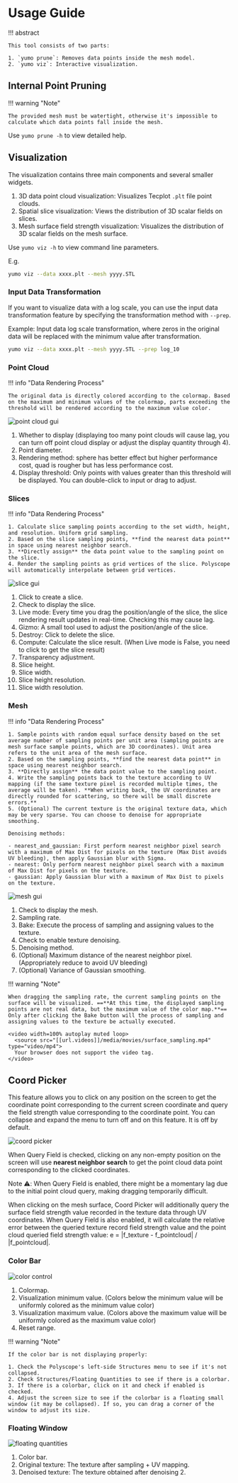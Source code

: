 # Usage Guide

!!! abstract

    This tool consists of two parts:

    1. `yumo prune`: Removes data points inside the mesh model.
    2. `yumo viz`: Interactive visualization.

## Internal Point Pruning

!!! warning "Note"

    The provided mesh must be watertight, otherwise it's impossible to calculate which data points fall inside the mesh.

Use `yumo prune -h` to view detailed help.

## Visualization

The visualization contains three main components and several smaller widgets.

1. 3D data point cloud visualization: Visualizes Tecplot `.plt` file point clouds.
2. Spatial slice visualization: Views the distribution of 3D scalar fields on slices.
3. Mesh surface field strength visualization: Visualizes the distribution of 3D scalar fields on the mesh surface.

Use `yumo viz -h` to view command line parameters.

E.g.

```bash
yumo viz --data xxxx.plt --mesh yyyy.STL
```

### Input Data Transformation

If you want to visualize data with a log scale, you can use the input data transformation feature by specifying the transformation method with `--prep`.

Example: Input data log scale transformation, where zeros in the original data will be replaced with the minimum value after transformation.

```bash
yumo viz --data xxxx.plt --mesh yyyy.STL --prep log_10
```

### Point Cloud

!!! info "Data Rendering Process"

    The original data is directly colored according to the colormap. Based on the maximum and minimum values of the colormap, parts exceeding the threshold will be rendered according to the maximum value color.

![point cloud gui]([[url.prefix]]/media/points.jpg)

1. Whether to display (displaying too many point clouds will cause lag, you can turn off point cloud display or adjust the display quantity through 4).
2. Point diameter.
3. Rendering method: sphere has better effect but higher performance cost, quad is rougher but has less performance cost.
4. Display threshold: Only points with values greater than this threshold will be displayed. You can double-click to input or drag to adjust.

### Slices

!!! info "Data Rendering Process"

    1. Calculate slice sampling points according to the set width, height, and resolution. Uniform grid sampling.
    2. Based on the slice sampling points, **find the nearest data point** in space using nearest neighbor search.
    3. **Directly assign** the data point value to the sampling point on the slice.
    4. Render the sampling points as grid vertices of the slice. Polyscope will automatically interpolate between grid vertices.

![slice gui]([[url.prefix]]/media/slice.jpg)

1. Click to create a slice.
2. Check to display the slice.
3. Live mode: Every time you drag the position/angle of the slice, the slice rendering result updates in real-time. Checking this may cause lag.
4. Gizmo: A small tool used to adjust the position/angle of the slice.
5. Destroy: Click to delete the slice.
6. Compute: Calculate the slice result. (When Live mode is False, you need to click to get the slice result)
7. Transparency adjustment.
8. Slice height.
9. Slice width.
10. Slice height resolution.
11. Slice width resolution.

### Mesh

!!! info "Data Rendering Process"

    1. Sample points with random equal surface density based on the set average number of sampling points per unit area (sampling points are mesh surface sample points, which are 3D coordinates). Unit area refers to the unit area of the mesh surface.
    2. Based on the sampling points, **find the nearest data point** in space using nearest neighbor search.
    3. **Directly assign** the data point value to the sampling point.
    4. Write the sampling points back to the texture according to UV mapping (if the same texture pixel is recorded multiple times, the average will be taken). **When writing back, the UV coordinates are directly rounded for scattering, so there will be small discrete errors.**
    5. (Optional) The current texture is the original texture data, which may be very sparse. You can choose to denoise for appropriate smoothing.

    Denoising methods:

    - nearest_and_gaussian: First perform nearest neighbor pixel search with a maximum of Max Dist for pixels on the texture (Max Dist avoids UV bleeding), then apply Gaussian blur with Sigma.
    - nearest: Only perform nearest neighbor pixel search with a maximum of Max Dist for pixels on the texture.
    - gaussian: Apply Gaussian blur with a maximum of Max Dist to pixels on the texture.

![mesh gui]([[url.prefix]]/media/mesh.jpg)

1. Check to display the mesh.
2. Sampling rate.
3. Bake: Execute the process of sampling and assigning values to the texture.
4. Check to enable texture denoising.
5. Denoising method.
6. (Optional) Maximum distance of the nearest neighbor pixel. (Appropriately reduce to avoid UV bleeding)
7. (Optional) Variance of Gaussian smoothing.

!!! warning "Note"

    When dragging the sampling rate, the current sampling points on the surface will be visualized. ==**At this time, the displayed sampling points are not real data, but the maximum value of the color map.**==
    Only after clicking the Bake button will the process of sampling and assigning values to the texture be actually executed.

    <video width=100% autoplay muted loop>
      <source src="[[url.videos]]/media/movies/surface_sampling.mp4" type="video/mp4">
      Your browser does not support the video tag.
    </video>

## Coord Picker

This feature allows you to click on any position on the screen to get the coordinate point corresponding to the current screen coordinate and query the field strength value corresponding to the coordinate point.
You can collapse and expand the menu to turn off and on this feature. It is off by default.

![coord picker]([[url.prefix]]/media/coord_picker.jpg)

When Query Field is checked, clicking on any non-empty position on the screen will use **nearest neighbor search** to get the point cloud data point corresponding to the clicked coordinates.

Note ⚠️: When Query Field is enabled, there might be a momentary lag due to the initial point cloud query, making dragging temporarily difficult.

When clicking on the mesh surface, Coord Picker will additionally query the surface field strength value recorded in the texture data through UV coordinates.
When Query Field is also enabled, it will calculate the relative error between the queried texture record field strength value and the point cloud queried field strength value: e = |f_texture - f_pointcloud| / |f_pointcloud|.

### Color Bar

![color control]([[url.prefix]]/media/color_control.jpg)

1. Colormap.
2. Visualization minimum value. (Colors below the minimum value will be uniformly colored as the minimum value color)
3. Visualization maximum value. (Colors above the maximum value will be uniformly colored as the maximum value color)
4. Reset range.

!!! warning "Note"

    If the color bar is not displaying properly:

    1. Check the Polyscope's left-side Structures menu to see if it's not collapsed.
    2. Check Structures/Floating Quantities to see if there is a colorbar.
    3. If there is a colorbar, click on it and check if enabled is checked.
    4. Adjust the screen size to see if the colorbar is a floating small window (it may be collapsed). If so, you can drag a corner of the window to adjust its size.

### Floating Window

![floating quantities]([[url.prefix]]/media/floating.jpg)

1. Color bar.
2. Original texture: The texture after sampling + UV mapping.
3. Denoised texture: The texture obtained after denoising 2.
